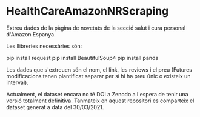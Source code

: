 # HealthCareAmazonNRScraping

Extreu dades de la pàgina de novetats de la secció salut i cura personal d'Amazon Espanya.

Les llibreries necessàries són:

pip install request
pip install BeautifulSoup4
pip install panda

Les dades que s'extreuen són el nom, el link, les reviews i el preu (Futures modificacions tenen plantificat separar per sí hi ha preu únic o existeix un interval). 

Actualment, el dataset encara no té DOI a Zenodo a l'espera de tenir una versió totalment definitiva. Tanmateix en aquest repositori es comparteix el dataset generat a data del 30/03/2021.
